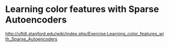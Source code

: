 # Learning color features with Sparse Autoencoders

http://ufldl.stanford.edu/wiki/index.php/Exercise:Learning_color_features_with_Sparse_Autoencoders
